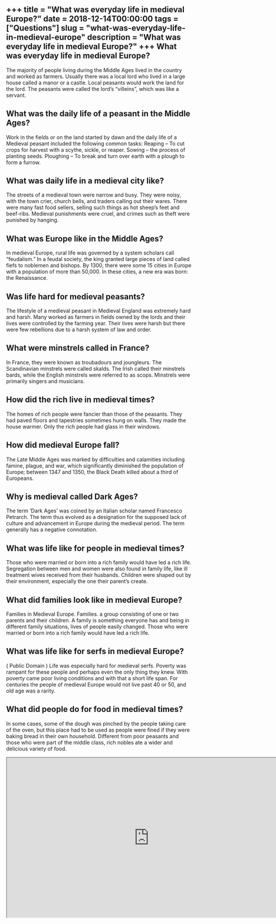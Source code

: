 +++
title = "What was everyday life in medieval Europe?"
date = 2018-12-14T00:00:00
tags = ["Questions"]
slug = "what-was-everyday-life-in-medieval-europe"
description = "What was everyday life in medieval Europe?"
+++
What was everyday life in medieval Europe?
------------------------------------------

The majority of people living during the Middle Ages lived in the country and worked as farmers. Usually there was a local lord who lived in a large house called a manor or a castle. Local peasants would work the land for the lord. The peasants were called the lord’s “villeins”, which was like a servant.

What was the daily life of a peasant in the Middle Ages?
--------------------------------------------------------

Work in the fields or on the land started by dawn and the daily life of a Medieval peasant included the following common tasks: Reaping – To cut crops for harvest with a scythe, sickle, or reaper. Sowing – the process of planting seeds. Ploughing – To break and turn over earth with a plough to form a furrow.

What was daily life in a medieval city like?
--------------------------------------------

The streets of a medieval town were narrow and busy. They were noisy, with the town crier, church bells, and traders calling out their wares. There were many fast food sellers, selling such things as hot sheep’s feet and beef-ribs. Medieval punishments were cruel, and crimes such as theft were punished by hanging.

What was Europe like in the Middle Ages?
----------------------------------------

In medieval Europe, rural life was governed by a system scholars call “feudalism.” In a feudal society, the king granted large pieces of land called fiefs to noblemen and bishops. By 1300, there were some 15 cities in Europe with a population of more than 50,000. In these cities, a new era was born: the Renaissance.

Was life hard for medieval peasants?
------------------------------------

The lifestyle of a medieval peasant in Medieval England was extremely hard and harsh. Many worked as farmers in fields owned by the lords and their lives were controlled by the farming year. Their lives were harsh but there were few rebellions due to a harsh system of law and order.

What were minstrels called in France?
-------------------------------------

In France, they were known as troubadours and joungleurs. The Scandinavian minstrels were called skalds. The Irish called their minstrels bards, while the English minstrels were referred to as scops. Minstrels were primarily singers and musicians.

How did the rich live in medieval times?
----------------------------------------

The homes of rich people were fancier than those of the peasants. They had paved floors and tapestries sometimes hung on walls. They made the house warmer. Only the rich people had glass in their windows.

How did medieval Europe fall?
-----------------------------

The Late Middle Ages was marked by difficulties and calamities including famine, plague, and war, which significantly diminished the population of Europe; between 1347 and 1350, the Black Death killed about a third of Europeans.

Why is medieval called Dark Ages?
---------------------------------

The term ‘Dark Ages’ was coined by an Italian scholar named Francesco Petrarch. The term thus evolved as a designation for the supposed lack of culture and advancement in Europe during the medieval period. The term generally has a negative connotation.

What was life like for people in medieval times?
------------------------------------------------

Those who were married or born into a rich family would have led a rich life. Segregation between men and women were also found in family life, like ill treatment wives received from their husbands. Children were shaped out by their environment, especially the one their parent’s create.

What did families look like in medieval Europe?
-----------------------------------------------

Families in Medieval Europe. Families. a group consisting of one or two parents and their children. A family is something everyone has and being in different family situations, lives of people easily changed. Those who were married or born into a rich family would have led a rich life.

What was life like for serfs in medieval Europe?
------------------------------------------------

( Public Domain ) Life was especially hard for medieval serfs. Poverty was rampant for these people and perhaps even the only thing they knew. With poverty came poor living conditions and with that a short life span. For centuries the people of medieval Europe would not live past 40 or 50, and old age was a rarity.

What did people do for food in medieval times?
----------------------------------------------

In some cases, some of the dough was pinched by the people taking care of the oven, but this place had to be used as people were fined if they were baking bread in their own household. Different from poor peasants and those who were part of the middle class, rich nobles ate a wider and delicious variety of food.

<iframe allow="accelerometer; autoplay; clipboard-write; encrypted-media; gyroscope; picture-in-picture" allowfullscreen="" class="__youtube_prefs__  epyt-is-override  no-lazyload" data-no-lazy="1" data-origheight="433" data-origwidth="770" data-skipgform_ajax_framebjll="" height="433" id="_ytid_19374" loading="lazy" src="https://www.youtube.com/embed/z56d4f1uT3k?enablejsapi=1&autoplay=0&cc_load_policy=0&cc_lang_pref=&iv_load_policy=1&loop=0&modestbranding=0&rel=1&fs=1&playsinline=0&autohide=2&theme=dark&color=red&controls=1&" title="YouTube player" width="770"></iframe>